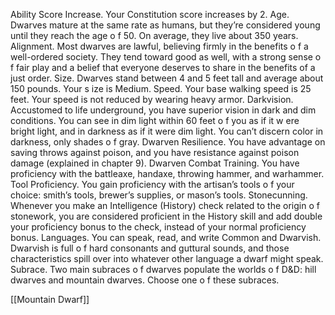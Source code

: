 Ability Score Increase. Your Constitution score
increases by 2.
Age. Dwarves mature at the same rate as humans, but
they’re considered young until they reach the age o f 50.
On average, they live about 350 years.
Alignment. Most dwarves are lawful, believing firmly
in the benefits o f a well-ordered society. They tend
toward good as well, with a strong sense o f fair play and
a belief that everyone deserves to share in the benefits of
a just order.
Size. Dwarves stand between 4 and 5 feet tall and
average about 150 pounds. Your s ize is Medium.
Speed. Your base walking speed is 25 feet. Your
speed is not reduced by wearing heavy armor.
Darkvision. Accustomed to life underground, you
have superior vision in dark and dim conditions. You
can see in dim light within 60 feet o f you as if it w ere
bright light, and in darkness as if it were dim light. You
can’t discern color in darkness, only shades o f gray.
Dwarven Resilience. You have advantage on saving
throws against poison, and you have resistance against
poison damage (explained in chapter 9).
Dwarven Combat Training. You have proficiency
with the battleaxe, handaxe, throwing hammer,
and warhammer.
Tool Proficiency. You gain proficiency with the
artisan’s tools o f your choice: smith’s tools, brewer’s
supplies, or mason’s tools.
Stonecunning. Whenever you make an Intelligence
(History) check related to the origin o f stonework, you
are considered proficient in the History skill and add
double your proficiency bonus to the check, instead of
your normal proficiency bonus.
Languages. You can speak, read, and write Common
and Dwarvish. Dwarvish is full o f hard consonants and
guttural sounds, and those characteristics spill over into
whatever other language a dwarf might speak.
Subrace. Two main subraces o f dwarves populate the
worlds o f D&D: hill dwarves and mountain dwarves.
Choose one o f these subraces.

[[Mountain Dwarf]]
